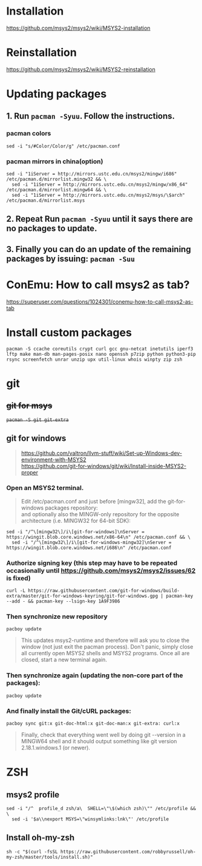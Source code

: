 # Installation
https://github.com/msys2/msys2/wiki/MSYS2-installation

# Reinstallation
https://github.com/msys2/msys2/wiki/MSYS2-reinstallation

# Updating packages
## 1. Run `pacman -Syuu`. Follow the instructions. 
### pacman colors
`sed -i "s/#Color/Color/g" /etc/pacman.conf`

### pacman mirrors in china(option)
```
sed -i "1iServer = http://mirrors.ustc.edu.cn/msys2/mingw/i686" /etc/pacman.d/mirrorlist.mingw32 && \
  sed -i "1iServer = http://mirrors.ustc.edu.cn/msys2/mingw/x86_64" /etc/pacman.d/mirrorlist.mingw64 && \
  sed -i "1iServer = http://mirrors.ustc.edu.cn/msys2/msys/\$arch" /etc/pacman.d/mirrorlist.msys
```

## 2. Repeat Run `pacman -Syuu` until it says there are no packages to update.
## 3. Finally you can do an update of the remaining packages by issuing: `pacman -Suu`

# ConEmu: How to call msys2 as tab?
https://superuser.com/questions/1024301/conemu-how-to-call-msys2-as-tab

# Install custom packages
`pacman -S ccache coreutils crypt curl gcc gnu-netcat inetutils iperf3 lftp make man-db man-pages-posix nano openssh p7zip python python3-pip rsync screenfetch unrar unzip upx util-linux whois winpty zip zsh`

# git
## ~~git for msys~~
~~`pacman -S git git-extra`~~

## git for windows
> https://github.com/valtron/llvm-stuff/wiki/Set-up-Windows-dev-environment-with-MSYS2  
> https://github.com/git-for-windows/git/wiki/Install-inside-MSYS2-proper

### Open an MSYS2 terminal.
> Edit /etc/pacman.conf and just before [mingw32], add the git-for-windows packages repository:  
> and optionally also the MINGW-only repository for the opposite architecture (i.e. MINGW32 for 64-bit SDK):
```
sed -i "/^\[mingw32\]/i\[git-for-windows]\nServer = https://wingit.blob.core.windows.net/x86-64\n" /etc/pacman.conf && \
  sed -i "/^\[mingw32\]/i\[git-for-windows-mingw32]\nServer = https://wingit.blob.core.windows.net/i686\n" /etc/pacman.conf
```

### Authorize signing key (this step may have to be repeated occasionally until https://github.com/msys2/msys2/issues/62 is fixed)
```
curl -L https://raw.githubusercontent.com/git-for-windows/build-extra/master/git-for-windows-keyring/git-for-windows.gpg | pacman-key --add - && pacman-key --lsign-key 1A9F3986
```

### Then synchronize new repository
`pacboy update`

> This updates msys2-runtime and therefore will ask you to close the window (not just exit the pacman process). Don't panic, simply close all currently open MSYS2 shells and MSYS2 programs. Once all are closed, start a new terminal again.

### Then synchronize again (updating the non-core part of the packages):
`pacboy update`

### And finally install the Git/cURL packages:
`pacboy sync git:x git-doc-html:x git-doc-man:x git-extra: curl:x`

> Finally, check that everything went well by doing git --version in a MINGW64 shell and it should output something like git version 2.18.1.windows.1 (or newer).

# ZSH
## msys2 profile
```
sed -i "/^  profile_d zsh/a\  SHELL=\"\$(which zsh)\"" /etc/profile && \
  sed -i '$a\\nexport MSYS=\"winsymlinks:lnk\"' /etc/profile
```

## Install oh-my-zsh
`sh -c "$(curl -fsSL https://raw.githubusercontent.com/robbyrussell/oh-my-zsh/master/tools/install.sh)"`
